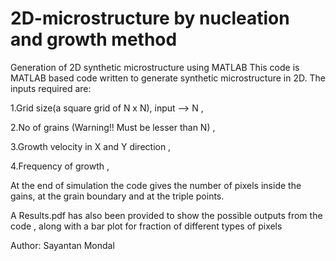 # 2D-microstructure by nucleation and growth method
Generation of 2D synthetic microstructure using MATLAB
This code is MATLAB based code written to generate synthetic microstructure in 2D.
The inputs required are:

  1.Grid size(a square grid of N x N), input --> N   ,
  
  2.No of grains (Warning!! Must be lesser than N)    ,
  
  3.Growth velocity in X and Y direction , 
  
  4.Frequency of growth   ,
  
 At the end of simulation the code gives the number of pixels inside the gains, at the grain boundary and at the triple points.
 
 A Results.pdf has also been provided to show the possible outputs from the code , along with a bar plot for fraction of different types of pixels


Author: Sayantan Mondal

